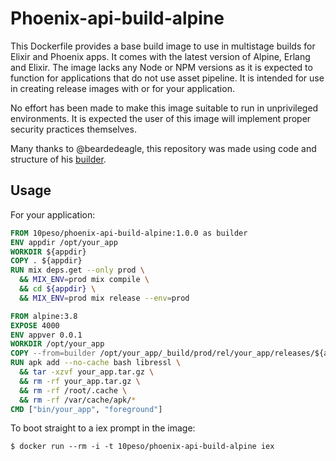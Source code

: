# Phoenix-api-build-alpine

This Dockerfile provides a base build image to use in multistage builds for Elixir and Phoenix apps.
It comes with the latest version of Alpine, Erlang and Elixir.
The image lacks any Node or NPM versions as it is expected to function
for applications that do not use asset pipeline.
It is intended for use in creating release images with or for your application.

No effort has been made to make this image suitable to run in unprivileged environments. It is expected
the user of this image will implement proper security practices themselves.

Many thanks to @beardedeagle, this repository was made using code and structure
of his [builder](https://github.com/beardedeagle/alpine-phoenix-builder).

## Usage

For your application:

```dockerfile
FROM 10peso/phoenix-api-build-alpine:1.0.0 as builder
ENV appdir /opt/your_app
WORKDIR ${appdir}
COPY . ${appdir}
RUN mix deps.get --only prod \
  && MIX_ENV=prod mix compile \
  && cd ${appdir} \
  && MIX_ENV=prod mix release --env=prod

FROM alpine:3.8
EXPOSE 4000
ENV appver 0.0.1
WORKDIR /opt/your_app
COPY --from=builder /opt/your_app/_build/prod/rel/your_app/releases/${appver}/your_app.tar.gz .
RUN apk add --no-cache bash libressl \
  && tar -xzvf your_app.tar.gz \
  && rm -rf your_app.tar.gz \
  && rm -rf /root/.cache \
  && rm -rf /var/cache/apk/*
CMD ["bin/your_app", "foreground"]
```

To boot straight to a iex prompt in the image:

```shell
$ docker run --rm -i -t 10peso/phoenix-api-build-alpine iex
```

